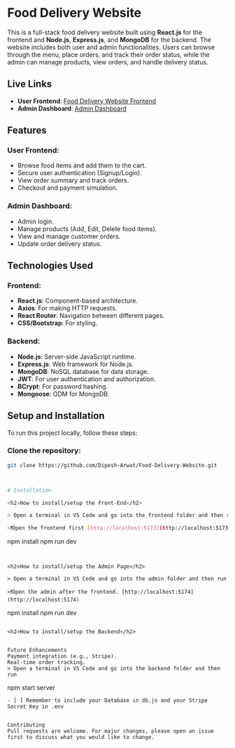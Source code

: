 # Food Delivery Website

This is a full-stack food delivery website built using **React.js** for the frontend and **Node.js**, **Express.js**, and **MongoDB** for the backend. The website includes both user and admin functionalities. Users can browse through the menu, place orders, and track their order status, while the admin can manage products, view orders, and handle delivery status.

## Live Links

- **User Frontend**: [Food Delivery Website Frontend](https://food-delivery-website-frontend-ma6t.onrender.com/)
- **Admin Dashboard**: [Admin Dashboard](https://food-delivery-website-admin-pb3u.onrender.com/)

## Features

### User Frontend:
- Browse food items and add them to the cart.
- Secure user authentication (Signup/Login).
- View order summary and track orders.
- Checkout and payment simulation.

### Admin Dashboard:
- Admin login.
- Manage products (Add, Edit, Delete food items).
- View and manage customer orders.
- Update order delivery status.

## Technologies Used

### Frontend:
- **React.js**: Component-based architecture.
- **Axios**: For making HTTP requests.
- **React Router**: Navigation between different pages.
- **CSS/Bootstrap**: For styling.

### Backend:
- **Node.js**: Server-side JavaScript runtime.
- **Express.js**: Web framework for Node.js.
- **MongoDB**: NoSQL database for data storage.
- **JWT**: For user authentication and authorization.
- **BCrypt**: For password hashing.
- **Mongoose**: ODM for MongoDB.

## Setup and Installation

To run this project locally, follow these steps:

### Clone the repository:
```bash
git clone https://github.com/Dipesh-Arwat/Food-Delivery-Website.git



# Installation

<h2>How to install/setup the Front-End</h2>

> Open a terminal in VS Code and go into the frontend folder and then run

>❗Open the frontend first [http://localhost:5173](http://localhost:5173)


```
npm install
npm run dev
```


<h2>How to install/setup the Admin Page</h2>

> Open a terminal in VS Code and go into the admin folder and then run

>❗Open the admin after the frontend. [http://localhost:5174](http://localhost:5174)

```
npm install
npm run dev
```
   
<h2>How to install/setup the Backend</h2>


Future Enhancements
Payment integration (e.g., Stripe).
Real-time order tracking.
> Open a terminal in VS Code and go into the backend folder and then run

```
npm start server
```
- [ ] Remember to include your Database in db.js and your Stripe Secret Key in .env


Contributing
Pull requests are welcome. For major changes, please open an issue first to discuss what you would like to change.
